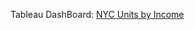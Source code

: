 Tableau DashBoard: [NYC Units by Income](https://public.tableau.com/app/profile/rodrigo.isidro/viz/THEONE/Dashboard1#1)
